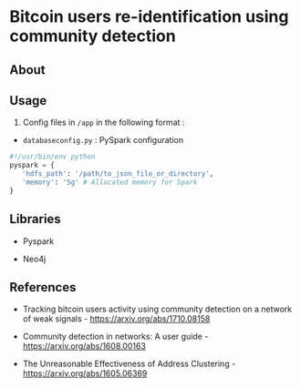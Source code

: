 # Bitcoin users re-identification using community detection

## About

## Usage

1. Config files in `/app` in the following format :

 - `databaseconfig.py` : PySpark configuration
 ```python
#!/usr/bin/env python
pyspark = {
    'hdfs_path': '/path/to_json_file_or_directory',
    'memory': '5g' # Allocated memory for Spark
}
```


## Libraries

* Pyspark

* Neo4j


## References

* Tracking bitcoin users activity using community
detection on a network of weak signals - https://arxiv.org/abs/1710.08158

* Community detection in networks: A user guide - https://arxiv.org/abs/1608.00163

* The Unreasonable Effectiveness of Address Clustering - https://arxiv.org/abs/1605.06369

